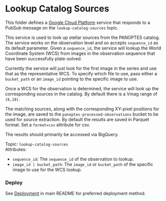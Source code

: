 Lookup Catalog Sources
======================

This folder defines a [Google Cloud Platform](https://cloud.google.com/) service that responds
to a PubSub message on the `lookup-catalog-sources` topic.

This service is used to look up stellar sources from the PANOPTES catalog. The service works
on the observation level and so accepts `sequence_id` as its default parameter. Given a
`sequence_id`, the service will lookup the World Coordinate System (WCS) from images in the
observation sequence that have been successfully plate-solved.

Currently the service will just look for the first image in the series and use that as
the representative WCS.  To specify which file to use, pass either a `bucket_path` or
an `image_id` pointing to the specific image to use.

Once a WCS for the observation is determined, the service will look up the corresponding
sources in the catalog. By default there is a Vmag range of `[6,18)`. 

The matching sources, along with the corresponding XY-pixel positions for the image, 
are saved to the `panoptes-processed-observations` bucket to be used for source extraction.
By default the results are saved in Parquet format. Set a `format=csv` attribute for csv.

The results should primarily be accessed via BigQuery.  

Topic: `lookup-catalog-sources`  
Attributes:
  * `sequence_id`: The `sequence_id` of the observation to lookup. 
  * `image_id | bucket_path`: The `image_id` or `bucket_path` of the specific image 
    to use for the WCS lookup.


### Deploy

See [Deployment](../README.md#deploy) in main README for preferred deployment method.
